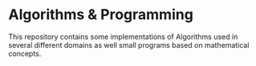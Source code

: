 # Algorithms & Programming

This repository contains some implementations of Algorithms used in several different domains as well small programs based on mathematical concepts.

